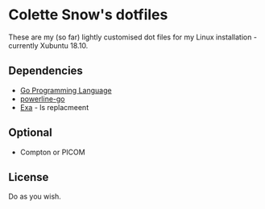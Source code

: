 # Colette Snow's dotfiles

These are my (so far) lightly customised dot files for my Linux installation - currently Xubuntu 18.10.

## Dependencies
* [Go Programming Language](https://golang.org/)
* [powerline-go](github.com/justjanne/powerline-go#installation)
* [Exa](https://github.com/ogham/exa) - ls replacmeent

## Optional
* Compton or PICOM

## License
Do as you wish.
